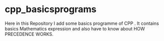 # cpp_basicsprograms
Here in this Repository I add some basics programme of CPP . It  contains basics Mathematics expression and also have to know about HOW PRECEDENCE WORKS.
